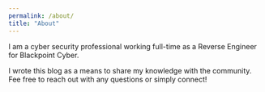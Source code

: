 ```yaml
---
permalink: /about/
title: "About"
---
```


I am a cyber security professional working full-time as a Reverse Engineer for Blackpoint Cyber.

I wrote this blog as a means to share my knowledge with the community. Fee free to reach out with any questions or simply connect!

